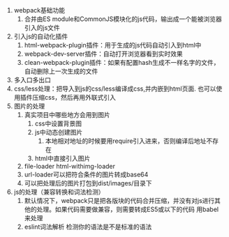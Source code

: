 1. webpack基础功能
   1. 合并由ES module和CommonJS模块化的js代码，输出成一个能被浏览器引入的js文件
2. 引入js的自动化插件
   1. html-webpack-plugin插件：用于生成的js代码自动引入到html中
   2. webpack-dev-server插件：自动打开浏览器看到实时效果
   3. clean-webpack-plugin插件：如果有配置hash生成不一样名字的文件，自动删除上一次生成的文件
3. 多入口多出口
4. css/less处理：把导入到js的css/less编译成css,并内嵌到html页面. 也可以使用插件压缩css，然后再用外联式引入
5. 图片的处理 
   1. 真实项目中哪些地方会用到图片
      1. css中设置背景图
      2. js中动态创建图片
         1. 本地相对地址的时候要用require引入进来，否则编译后地址不存在
      3. html中直接引入图片
   2. file-loader html-withimg-loader
   3. url-loader可以把符合条件的图片转成base64
   4. 可以把处理后的图片打包到dist/images/目录下
6. js的处理（兼容转换和词法检测）
   1. 默认情况下，webpack只是把各版块的代码合并压缩，并没有对js进行其他的处理。如果代码需要做兼容，则需要转成ES5或以下的代码 用babel来处理
   2. eslint词法解析 检测你的语法是不是标准的语法